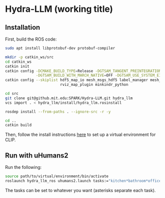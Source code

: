 # Hydra-LLM (working title)


## Installation

First, build the ROS code:

```bash
sudo apt install libprotobuf-dev protobuf-compiler

mkdir -p catkin_ws/src
cd catkin_ws
catkin init
catkin config -DCMAKE_BUILD_TYPE=Release -DGTSAM_TANGENT_PREINTEGRATION=OFF \
              -DGTSAM_BUILD_WITH_MARCH_NATIVE=OFF -DGTSAM_USE_SYSTEM_EIGEN=ON
catkin config --skiplist hdf5_map_io mesh_msgs_hdf5 label_manager mesh_tools \
                         rviz_map_plugin minkindr_python

cd src
git clone git@github.mit.edu:SPARK/Hydra-LLM.git hydra_llm
vcs import . < hydra_llm/install/hydra_llm.rosinstall

rosdep install --from-paths . --ignore-src -r -y

cd ..
catkin build
```

Then, follow the install instructions [here](https://github.mit.edu/drmaggio/LLM-Graphs#running-with-ros-directly--running-places-clip-extraction) to set up a virtual environment for CLIP.

## Run with uHumans2

Run the following:
```bash
source path/to/virtual/environment/bin/activate
roslaunch hydra_llm_ros uhumans2.launch tasks:="kitchen*bathroom*office*hallway*bedroom*lounge*stairwell*cubicle*doorway*conference room"
```

The tasks can be set to whatever you want (asterisks separate each task).

